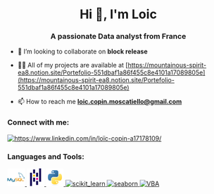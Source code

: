 <h1 align="center">Hi 👋, I'm Loic</h1>
<h3 align="center">A passionate Data analyst from France</h3>

- 👯 I’m looking to collaborate on **block release**

- 👨‍💻 All of my projects are available at [https://mountainous-spirit-ea8.notion.site/Portefolio-551dbaf1a86f455c8e4101a17089805e](https://mountainous-spirit-ea8.notion.site/Portefolio-551dbaf1a86f455c8e4101a17089805e)

- 📫 How to reach me **loic.copin.moscatiello@gmail.com**

<h3 align="left">Connect with me:</h3>
<p align="left">
<a href="https://linkedin.com/in/https://www.linkedin.com/in/loïc-copin-a17178109/" target="blank"><img align="center" src="https://raw.githubusercontent.com/rahuldkjain/github-profile-readme-generator/master/src/images/icons/Social/linked-in-alt.svg" alt="https://www.linkedin.com/in/loïc-copin-a17178109/" height="30" width="40" /></a>
</p>

<h3 align="left">Languages and Tools:</h3>
<p align="left"> <a href="https://www.mysql.com/" target="_blank" rel="noreferrer"> <img src="https://raw.githubusercontent.com/devicons/devicon/master/icons/mysql/mysql-original-wordmark.svg" alt="mysql" width="40" height="40"/> </a> <a href="https://pandas.pydata.org/" target="_blank" rel="noreferrer"> <img src="https://raw.githubusercontent.com/devicons/devicon/2ae2a900d2f041da66e950e4d48052658d850630/icons/pandas/pandas-original.svg" alt="pandas" width="40" height="40"/> </a> <a href="https://www.python.org" target="_blank" rel="noreferrer"> <img src="https://raw.githubusercontent.com/devicons/devicon/master/icons/python/python-original.svg" alt="python" width="40" height="40"/> </a> <a href="https://scikit-learn.org/" target="_blank" rel="noreferrer"> <img src="https://upload.wikimedia.org/wikipedia/commons/0/05/Scikit_learn_logo_small.svg" alt="scikit_learn" width="40" height="40"/> </a> <a href="https://seaborn.pydata.org/" target="_blank" rel="noreferrer"> <img src="https://seaborn.pydata.org/_images/logo-mark-lightbg.svg" alt="seaborn" width="40" height="40"/> </a> <a href="https://learn.microsoft.com/en-us/office/vba/api/overview/" target="_blank" rel="noreferrer"> <img src="https://upload.wikimedia.org/wikipedia/commons/7/78/Microsoft_Visual_Basic_for_Applications_logo.svg" alt="VBA" width="40" height="40"/> </a></p>
